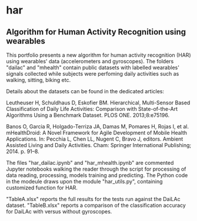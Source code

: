 # har #
## Algorithm for Human Activity Recognition using wearables ##

This portfolio presents a new algorithm for human activity recognition (HAR) using wearables' data (accelerometers and gyroscopes).
The folders "dailac" and "mhealth" contain public datasets with labelled wearables' signals collected while subjects were perfoming daily  activities such as walking, sitting, biking etc.

Details about the datasets can be found in the dedicated articles: 

Leutheuser H, Schuldhaus D, Eskofier BM. Hierarchical, Multi-Sensor Based Classification of Daily Life Activities: Comparison with State-of-the-Art Algorithms Using a Benchmark Dataset. PLOS ONE. 2013;8:e75196.

Banos O, Garcia R, Holgado-Terriza JA, Damas M, Pomares H, Rojas I, et al. mHealthDroid: A Novel Framework for Agile Development of Mobile Health Applications. In: Pecchia L, Chen LL, Nugent C, Bravo J, editors. Ambient Assisted Living and Daily Activities. Cham: Springer International Publishing; 2014. p. 91–8.

The files "har_dailac.ipynb" and "har_mhealth.ipynb" are commented Jupyter notebooks walking the reader through the script for processing of data reading, processing, models training and predicting. The Python code in the modeule draws upon the module "har_utils.py", containing customized function for HAR. 

"TableA.xlsx" reports the full results for the tests run against the DaiLAc dataset. "TableB.xlsx" reports a comparison of the classification accuracy for DaiLAc with versus without gyroscopes.

